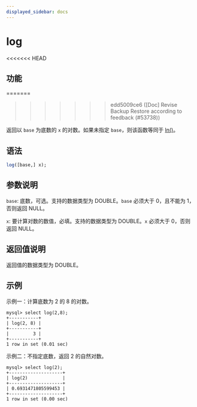 ```yaml
---
displayed_sidebar: docs
---
```


# log

<<<<<<< HEAD
## 功能
=======

>>>>>>> edd5009ce6 ([Doc] Revise Backup Restore according to feedback (#53738))

返回以 `base` 为底数的 `x` 的对数。如果未指定 `base`，则该函数等同于 [ln()](./ln.md)。

## 语法

```Haskell
log([base,] x);
```

## 参数说明

`base`: 底数，可选。支持的数据类型为 DOUBLE。`base` 必须大于 0，且不能为 1，否则返回 NULL。

`x`: 要计算对数的数值，必填。支持的数据类型为 DOUBLE。`x` 必须大于 0，否则返回 NULL。

## 返回值说明

返回值的数据类型为 DOUBLE。

## 示例

示例一：计算底数为 2 的 8 的对数。

```Plain Text
mysql> select log(2,8);
+-----------+
| log(2, 8) |
+-----------+
|         3 |
+-----------+
1 row in set (0.01 sec)
```

示例二：不指定底数，返回 2 的自然对数。

```Plain Text
mysql> select log(2);
+--------------------+
| log(2)             |
+--------------------+
| 0.6931471805599453 |
+--------------------+
1 row in set (0.00 sec)
```
